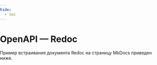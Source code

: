 ```yaml
---
hide:
  - toc
---
```


# OpenAPI — Redoc

Пример встраивания документа Redoc на страницу MkDocs приведен ниже.

<style>
    body {
        margin: 0;
        padding: 0;
    }
    </style>

<redoc spec-url='https://raw.githubusercontent.com/andwr/mkdocs-material-fork/main/docs/openapi/pay-api.yaml'></redoc>
<script src="https://cdn.jsdelivr.net/npm/redoc@latest/bundles/redoc.standalone.js"> 
</script>